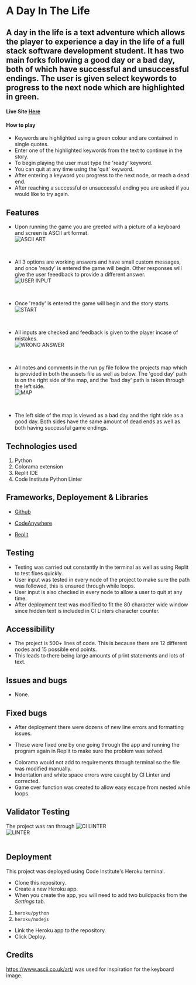 # A Day In The Life

## A day in the life is a text adventure which allows the player to experience a day in the life of a full stack software development student. It has two main forks following a good day or a bad day, both of which have successful and unsuccessful endings. The user is given select keywords to progress to the next node which are highlighted in green.

#### Live Site [Here](https://a-day-in-the-life-ae933bba8572.herokuapp.com/)

#### How to play
- Keywords are highlighted using a green colour and are contained in single quotes.
- Enter one of the highlighted keywords from the text to continue in the story.
- To begin playing the user must type the 'ready' keyword.
- You can quit at any time using the 'quit' keyword.
- After entering a keyword you progress to the next node, or reach a dead end.
- After reaching a successful or unsuccessful ending you are asked if you would like to try again.

## Features
- Upon running the game you are greeted with a picture of a keyboard and screen is ASCII art format. <br>
![ASCII ART](assets/readme/ascii.jpg)<br>
<br>

- All 3 options are working answers and have small custom messages, and once 'ready' is entered the game will begin. Other responses will give the user feeedback to provide a different answer.<br>
![USER INPUT](assets/readme/ready.jpg)<br>
<br>

- Once 'ready' is entered the game will begin and the story starts.<br>
![START](assets/readme/game_started.jpg)<br>
<br>

- All inputs are checked and feedback is given to the player incase of mistakes. <br>
![WRONG ANSWER](assets/readme/wrong.jpg)<br>
<br>

- All notes and comments in the run.py file follow the projects map which is provided in both the assets file as well as below. The 'good day' path is on the right side of the map, and the 'bad day' path is taken through the left side.<br>
![MAP](assets/readme/the_map.jpg)<br>
<br>

- The left side of the map is viewed as a bad day and the right side as a good day. Both sides have the same amount of dead ends as well as both having successful game endings.


## Technologies used

1. Python
2. Colorama extension
3. Replit IDE
4. Code Institute Python Linter

## Frameworks, Deployement & Libraries

* [Github](https://github.com/)

* [CodeAnywhere](https://app.codeanywhere.com/)

* [Replit](https://replit.com/~)

## Testing

* Testing was carried out constantly in the terminal as well as using Replit to test fixes quickly.
* User input was tested in every node of the project to make sure the path was followed, this is ensured through while loops.
* User input is also checked in every node to allow a user to quit at any time.
* After deployment text was modified to fit the 80 character wide window since hidden text is included in CI Linters character counter.

## Accessibility

* The project is 500+ lines of code. This is because there are 12 different nodes and 15 possible end points.
* This leads to there being large amounts of print statements and lots of text.

## Issues and bugs

* None.

## Fixed bugs

* After deployment there were dozens of new line errors and formatting issues.
 - These were fixed one by one going through the app and running the program again in Replit to make sure the problem was solved.
* Colorama would not add to requirements through terminal so the file was modified manually.
* Indentation and white space errors were caught by CI Linter and corrected.
* Game over function was created to allow easy escape from nested while loops.

## Validator Testing
The project was ran through ![CI LINTER](https://pep8ci.herokuapp.com/)<br>
![LINTER](assets/readme/linter.jpg)<br>
<br>

## Deployment

This project was deployed using Code Institute's Heroku terminal.

- Clone this repository.
- Create a new Heroku app.
- When you create the app, you will need to add two buildpacks from the _Settings_ tab.
1. `heroku/python`
2. `heroku/nodejs`
- Link the Heroku app to the repository.
- Click Deploy.

## Credits
https://www.ascii.co.uk/art/ was used for inspiration for the keyboard image.
